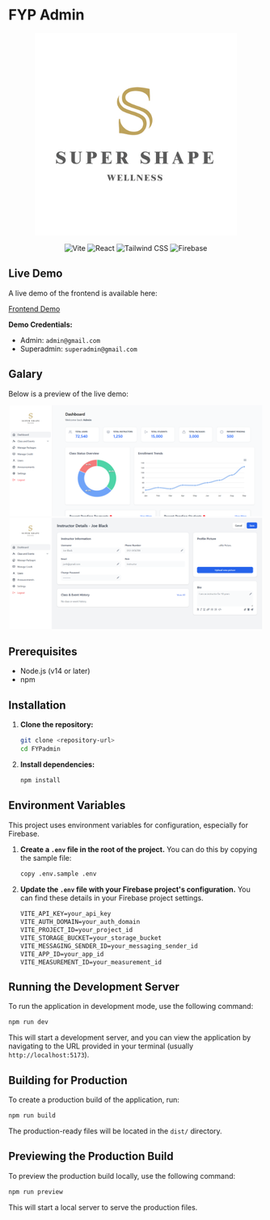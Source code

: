 # FYP Admin

<!-- App Icon -->
<p align="center">
  <img src="https://raw.githubusercontent.com/IvenNJY/SuperShapeAdmin-CAP/refs/heads/main/public/logo.PNG" alt="App Icon" width="400" />
</p>

<!-- Tech Stack Badges -->
<p align="center">
  <img src="https://img.shields.io/badge/Vite-646CFF?style=for-the-badge&logo=vite&logoColor=white" alt="Vite" />
  <img src="https://img.shields.io/badge/React-61DAFB?style=for-the-badge&logo=react&logoColor=white" alt="React" />
  <img src="https://img.shields.io/badge/TailwindCSS-38B2AC?style=for-the-badge&logo=tailwindcss&logoColor=white" alt="Tailwind CSS" />
  <img src="https://img.shields.io/badge/Firebase-FFCA28?style=for-the-badge&logo=firebase&logoColor=white" alt="Firebase" />
</p>


## Live Demo

A live demo of the frontend is available here:

[Frontend Demo](https://sswadmin.netlify.app/)

**Demo Credentials:**
- Admin: `admin@gmail.com`
- Superadmin: `superadmin@gmail.com`

## Galary

Below is a preview of the live demo:

<p align="center">
  <img src="https://raw.githubusercontent.com/IvenNJY/SuperShapeAdmin-CAP/refs/heads/main/image%20samples/dashboard.png" alt="Demo Screenshot 1" width="500" height="220" />
  <img src="https://raw.githubusercontent.com/IvenNJY/SuperShapeAdmin-CAP/refs/heads/main/image%20samples/user-detail1.png" alt="Demo Screenshot 2" width="500" height="220" />
</p>


## Prerequisites

- Node.js (v14 or later)
- npm

## Installation

1. **Clone the repository:**
   ```bash
   git clone <repository-url>
   cd FYPadmin
   ```

2. **Install dependencies:**
   ```bash
   npm install
   ```

## Environment Variables

This project uses environment variables for configuration, especially for Firebase.

1.  **Create a `.env` file in the root of the project.** You can do this by copying the sample file:
    ```bash
    copy .env.sample .env
    ```
2.  **Update the `.env` file with your Firebase project's configuration.** You can find these details in your Firebase project settings.

    ```
    VITE_API_KEY=your_api_key
    VITE_AUTH_DOMAIN=your_auth_domain
    VITE_PROJECT_ID=your_project_id
    VITE_STORAGE_BUCKET=your_storage_bucket
    VITE_MESSAGING_SENDER_ID=your_messaging_sender_id
    VITE_APP_ID=your_app_id
    VITE_MEASUREMENT_ID=your_measurement_id
    ```

## Running the Development Server

To run the application in development mode, use the following command:

```bash
npm run dev
```

This will start a development server, and you can view the application by navigating to the URL provided in your terminal (usually `http://localhost:5173`).

## Building for Production

To create a production build of the application, run:

```bash
npm run build
```

The production-ready files will be located in the `dist/` directory.

## Previewing the Production Build

To preview the production build locally, use the following command:

```bash
npm run preview
```

This will start a local server to serve the production files.

